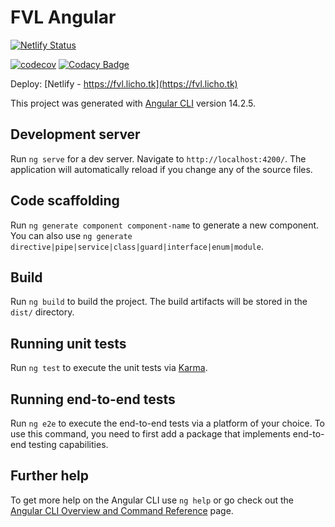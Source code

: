 # FVL Angular

[![Netlify Status](https://api.netlify.com/api/v1/badges/26091661-1508-4eb4-8063-b57e40b7f2ed/deploy-status)](https://app.netlify.com/sites/fvl-angular/deploys)

[![codecov](https://codecov.io/gh/lichodev/fvl-angular/graph/badge.svg?token=CTG67OCIMA)](https://codecov.io/gh/lichodev/fvl-angular)  [![Codacy Badge](https://app.codacy.com/project/badge/Grade/85902575e2c4420cbf8426aebd5745e7)](https://app.codacy.com/gh/lichodev/fvl-angular/dashboard?utm_source=gh&utm_medium=referral&utm_content=&utm_campaign=Badge_grade)

Deploy: [Netlify - https://fvl.licho.tk](https://fvl.licho.tk)

This project was generated with [Angular CLI](https://github.com/angular/angular-cli) version 14.2.5.

## Development server

Run `ng serve` for a dev server. Navigate to `http://localhost:4200/`. The application will automatically reload if you change any of the source files.

## Code scaffolding

Run `ng generate component component-name` to generate a new component. You can also use `ng generate directive|pipe|service|class|guard|interface|enum|module`.

## Build

Run `ng build` to build the project. The build artifacts will be stored in the `dist/` directory.

## Running unit tests

Run `ng test` to execute the unit tests via [Karma](https://karma-runner.github.io).

## Running end-to-end tests

Run `ng e2e` to execute the end-to-end tests via a platform of your choice. To use this command, you need to first add a package that implements end-to-end testing capabilities.

## Further help

To get more help on the Angular CLI use `ng help` or go check out the [Angular CLI Overview and Command Reference](https://angular.io/cli) page.
